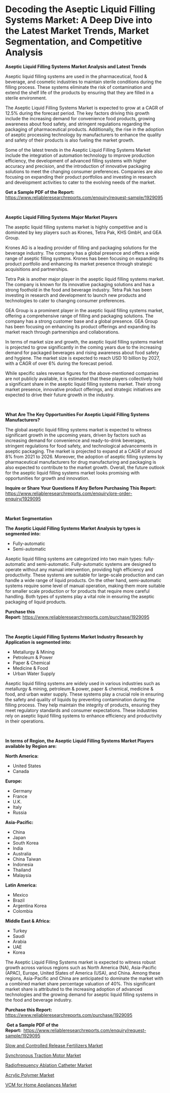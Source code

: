 <p><h1>Decoding the Aseptic Liquid Filling Systems Market: A Deep Dive into the Latest Market Trends, Market Segmentation, and Competitive Analysis</h1></p><p><strong>Aseptic Liquid Filling Systems Market Analysis and Latest Trends</strong></p>
<p><p>Aseptic liquid filling systems are used in the pharmaceutical, food & beverage, and cosmetic industries to maintain sterile conditions during the filling process. These systems eliminate the risk of contamination and extend the shelf life of the products by ensuring that they are filled in a sterile environment.</p><p>The Aseptic Liquid Filling Systems Market is expected to grow at a CAGR of 12.5% during the forecast period. The key factors driving this growth include the increasing demand for convenience food products, growing awareness about food safety, and stringent regulations regarding the packaging of pharmaceutical products. Additionally, the rise in the adoption of aseptic processing technology by manufacturers to enhance the quality and safety of their products is also fueling the market growth.</p><p>Some of the latest trends in the Aseptic Liquid Filling Systems Market include the integration of automation technology to improve production efficiency, the development of advanced filling systems with higher accuracy and precision, and the introduction of innovative packaging solutions to meet the changing consumer preferences. Companies are also focusing on expanding their product portfolios and investing in research and development activities to cater to the evolving needs of the market.</p></p>
<p><strong>Get a Sample PDF of the Report:&nbsp;</strong> <a href="https://www.reliableresearchreports.com/enquiry/request-sample/1929095">https://www.reliableresearchreports.com/enquiry/request-sample/1929095</a></p>
<p>&nbsp;</p>
<p><strong>Aseptic Liquid Filling Systems Major Market Players</strong></p>
<p><p>The aseptic liquid filling systems market is highly competitive and is dominated by key players such as Krones, Tetra Pak, KHS GmbH, and GEA Group. </p><p>Krones AG is a leading provider of filling and packaging solutions for the beverage industry. The company has a global presence and offers a wide range of aseptic filling systems. Krones has been focusing on expanding its product portfolio and enhancing its market presence through strategic acquisitions and partnerships.</p><p>Tetra Pak is another major player in the aseptic liquid filling systems market. The company is known for its innovative packaging solutions and has a strong foothold in the food and beverage industry. Tetra Pak has been investing in research and development to launch new products and technologies to cater to changing consumer preferences.</p><p>GEA Group is a prominent player in the aseptic liquid filling systems market, offering a comprehensive range of filling and packaging solutions. The company has a strong customer base and a global presence. GEA Group has been focusing on enhancing its product offerings and expanding its market reach through partnerships and collaborations.</p><p>In terms of market size and growth, the aseptic liquid filling systems market is projected to grow significantly in the coming years due to the increasing demand for packaged beverages and rising awareness about food safety and hygiene. The market size is expected to reach USD 10 billion by 2027, with a CAGR of over 6% during the forecast period.</p><p>While specific sales revenue figures for the above-mentioned companies are not publicly available, it is estimated that these players collectively hold a significant share in the aseptic liquid filling systems market. Their strong market presence, innovative product offerings, and strategic initiatives are expected to drive their future growth in the industry.</p></p>
<p>&nbsp;</p>
<p><strong>What Are The Key Opportunities For Aseptic Liquid Filling Systems Manufacturers?</strong></p>
<p><p>The global aseptic liquid filling systems market is expected to witness significant growth in the upcoming years, driven by factors such as increasing demand for convenience and ready-to-drink beverages, stringent regulations for food safety, and technological advancements in aseptic packaging. The market is projected to expand at a CAGR of around 8% from 2021 to 2026. Moreover, the adoption of aseptic filling systems by pharmaceutical manufacturers for drug manufacturing and packaging is also expected to contribute to the market growth. Overall, the future outlook for the aseptic liquid filling systems market looks promising with opportunities for growth and innovation.</p></p>
<p><strong>Inquire or Share Your Questions If Any Before Purchasing This Report:</strong> <a href="https://www.reliableresearchreports.com/enquiry/pre-order-enquiry/1929095">https://www.reliableresearchreports.com/enquiry/pre-order-enquiry/1929095</a></p>
<p>&nbsp;</p>
<p><strong>Market Segmentation</strong></p>
<p><strong>The Aseptic Liquid Filling Systems Market Analysis by types is segmented into:</strong></p>
<p><ul><li>Fully-automatic</li><li>Semi-automatic</li></ul></p>
<p><p>Aseptic liquid filling systems are categorized into two main types: fully-automatic and semi-automatic. Fully-automatic systems are designed to operate without any manual intervention, providing high efficiency and productivity. These systems are suitable for large-scale production and can handle a wide range of liquid products. On the other hand, semi-automatic systems require some level of manual operation, making them more suitable for smaller scale production or for products that require more careful handling. Both types of systems play a vital role in ensuring the aseptic packaging of liquid products.</p></p>
<p><strong>Purchase this Report:&nbsp;</strong><a href="https://www.reliableresearchreports.com/purchase/1929095">https://www.reliableresearchreports.com/purchase/1929095</a></p>
<p>&nbsp;</p>
<p><strong>The Aseptic Liquid Filling Systems Market Industry Research by Application is segmented into:</strong></p>
<p><ul><li>Metallurgy & Mining</li><li>Petroleum & Power</li><li>Paper & Chemical</li><li>Medicine & Food</li><li>Urban Water Supply</li></ul></p>
<p><p>Aseptic liquid filling systems are widely used in various industries such as metallurgy & mining, petroleum & power, paper & chemical, medicine & food, and urban water supply. These systems play a crucial role in ensuring the safety and quality of liquids by preventing contamination during the filling process. They help maintain the integrity of products, ensuring they meet regulatory standards and consumer expectations. These industries rely on aseptic liquid filling systems to enhance efficiency and productivity in their operations.</p></p>
<p>&nbsp;</p>
<p><strong>In terms of Region, the Aseptic Liquid Filling Systems Market Players available by Region are:</strong></p>
<p>
    <p> <strong> North America: </strong>
        <ul>
            <li>United States</li>
            <li>Canada</li>
        </ul>
        </p> 
    <p> <strong> Europe: </strong>
        <ul>
            <li>Germany</li>
            <li>France</li>
            <li>U.K.</li>
            <li>Italy</li>
            <li>Russia</li>
        </ul>
        </p> 
    <p> <strong> Asia-Pacific: </strong>
        <ul>
            <li>China</li>
            <li>Japan</li>
            <li>South Korea</li>
            <li>India</li>
            <li>Australia</li>
            <li>China Taiwan</li>
            <li>Indonesia</li>
            <li>Thailand</li>
            <li>Malaysia</li>
        </ul>
        </p> 
    <p> <strong> Latin America: </strong>
        <ul>
            <li>Mexico</li>
            <li>Brazil</li>
            <li>Argentina Korea</li>
            <li>Colombia</li>
        </ul>
        </p> 
    <p> <strong> Middle East & Africa: </strong>
        <ul>
            <li>Turkey</li>
            <li>Saudi</li>
            <li>Arabia</li>
            <li>UAE</li>
            <li>Korea</li>
        </ul>
    </p>
    </p>
<p><p>The Aseptic Liquid Filling Systems market is expected to witness robust growth across various regions such as North America (NA), Asia-Pacific (APAC), Europe, United States of America (USA), and China. Among these regions, Asia-Pacific and China are anticipated to dominate the market with a combined market share percentage valuation of 40%. This significant market share is attributed to the increasing adoption of advanced technologies and the growing demand for aseptic liquid filling systems in the food and beverage industry.</p></p>
<p><strong>Purchase this Report: </strong><a href="https://www.reliableresearchreports.com/purchase/1929095">https://www.reliableresearchreports.com/purchase/1929095</a></p>
<p>&nbsp;<strong>Get a Sample PDF of the Report:&nbsp;&nbsp;</strong><a href="https://www.reliableresearchreports.com/enquiry/request-sample/1929095">https://www.reliableresearchreports.com/enquiry/request-sample/1929095</a></p>
<p><strong></strong></p>
<p><p><a href="https://view.publitas.com/reportprime-1/slow-and-controlled-release-fertilizers-market-share-market-new-trends-analysis-report-by-type-by-application-by-end-use-by-region-and-segment-forecasts-2024-2031/">Slow and Controlled Release Fertilizers Market</a></p><p><a href="https://confirmed-shield-e13.notion.site/Synchronous-Traction-Motor-Market-A-Comprehensive-Report-of-its-Market-Share-Growth-Trends-2024--60649bd3292f46f5916a859a38694d2d">Synchronous Traction Motor Market</a></p><p><a href="https://sore-arch-6db.notion.site/Radiofrequency-Ablation-Catheter-Market-Research-Report-Provides-Critical-Insights-that-can-help-Sha-da076000f5e1422d89220e22009e61fa">Radiofrequency Ablation Catheter Market</a></p><p><a href="https://view.publitas.com/reportprime-1/acrylic-polymer-market-analysis-and-market-size-global-industry-overview-market-segmentation-and-forecast-2024-to-2031/">Acrylic Polymer Market</a></p><p><a href="https://funky-papaya-cf4.notion.site/VCM-for-Home-Appliances-Market-Provides-Detailed-Segmentation-of-this-Market-based-on-Type-Applicat-5aa6c57fae22432baca3ed64f78d8c85">VCM for Home Appliances Market</a></p></p>
